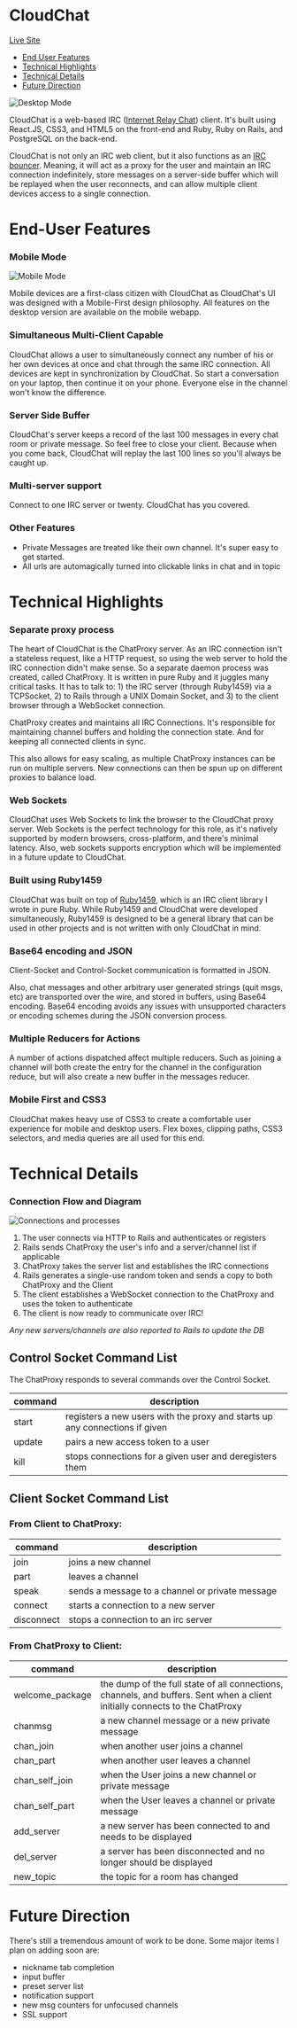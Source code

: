 # CloudChat

[Live Site](www.cloudchat.life)

* [End User Features](#enduser)
* [Technical Highlights](#tech)
* [Technical Details](#specs)
* [Future Direction](#future)

![](./docs/images/desktop.png "Desktop Mode")

CloudChat is a web-based IRC ([Internet Relay Chat](https://en.wikipedia.org/wiki/Internet_Relay_Chat)) client.  It's built using React.JS, CSS3, and HTML5 on the front-end and Ruby, Ruby on Rails, and PostgreSQL on the back-end.

CloudChat is not only an IRC web client, but it also functions as an [IRC bouncer](https://en.wikipedia.org/wiki/Internet_Relay_Chat#Bouncer).  Meaning, it will act as a proxy for the user and maintain an IRC connection indefinitely, store messages on a server-side buffer which will be replayed when the user reconnects, and can allow multiple client devices access to a single connection.

<a name="enduser"></a>
# End-User Features

### Mobile Mode
![](./docs/images/mobile.png "Mobile Mode")

Mobile devices are a first-class citizen with CloudChat as CloudChat's UI was designed with a Mobile-First design philosophy.  All features on the desktop version are available on the mobile webapp.

### Simultaneous Multi-Client Capable
CloudChat allows a user to simultaneously connect any number of his or her own devices at once and chat through the same IRC connection.  All devices are kept in synchronization by CloudChat.  So start a conversation on your laptop, then continue it on your phone.  Everyone else in the channel won't know the difference.

### Server Side Buffer
CloudChat's server keeps a record of the last 100 messages in every chat room or private message.  So feel free to close your client. Because when you come back, CloudChat will replay the last 100 lines so you'll always be caught up.

### Multi-server support
Connect to one IRC server or twenty.  CloudChat has you covered.

### Other Features
* Private Messages are treated like their own channel.  It's super easy to get started.
* All urls are automagically turned into clickable links in chat and in topic

<a name="tech"></a>
# Technical Highlights

### Separate proxy process

The heart of CloudChat is the ChatProxy server.  As an IRC connection isn't a stateless request, like a HTTP request, so using the web server to hold the IRC connection didn't make sense.  So a separate daemon process was created, called ChatProxy.  It is written in pure Ruby and it juggles many critical tasks.  It has to talk to: 1) the IRC server (through Ruby1459) via a TCPSocket, 2) to Rails through a UNIX Domain Socket, and 3) to the client browser through a WebSocket connection.

ChatProxy creates and maintains all IRC Connections.  It's responsible for maintaining channel buffers and holding the connection state.  And for keeping all connected clients in sync.

This also allows for easy scaling, as multiple ChatProxy instances can be run on multiple servers. New connections can then be spun up on different proxies to balance load.

### Web Sockets

CloudChat uses Web Sockets to link the browser to the CloudChat proxy server. Web Sockets is the perfect technology for this role, as it's natively supported by modern browsers, cross-platform, and there's minimal latency.  Also, web sockets supports encryption which will be implemented in a future update to CloudChat.

### Built using Ruby1459

CloudChat was built on top of [Ruby1459](https://github.com/a-chaudhari/ruby1459), which is an IRC client library I wrote in pure Ruby.  While Ruby1459 and CloudChat were developed simultaneously, Ruby1459 is designed to be a general library that can be used in other projects and is not written with only CloudChat in mind.

### Base64 encoding and JSON

Client-Socket and Control-Socket communication is formatted in JSON.

Also, chat messages and other arbitrary user generated strings (quit msgs, etc) are transported over the wire, and stored in buffers, using Base64 encoding.  Base64 encoding avoids any issues with unsupported characters or encoding schemes during the JSON conversion process.

### Multiple Reducers for Actions

A number of actions dispatched affect multiple reducers.  Such as joining a channel will both create the entry for the channel in the configuration reduce, but will also create a new buffer in the messages reducer.

### Mobile First and CSS3

CloudChat makes heavy use of CSS3 to create a comfortable user experience for mobile and desktop users.  Flex boxes, clipping paths, CSS3 selectors, and media queries are all used for this end.

<a name="specs"></a>
# Technical Details

### Connection Flow and Diagram
![](./docs/images/connections.png "Connections and processes")

1. The user connects via HTTP to Rails and authenticates or registers
1. Rails sends ChatProxy the user's info and a server/channel list if applicable
1. ChatProxy takes the server list and establishes the IRC connections
1. Rails generates a single-use random token and sends a copy to both ChatProxy and the Client
1. The client establishes a WebSocket connection to the ChatProxy and uses the token to authenticate
1. The client is now ready to communicate over IRC!

_Any new servers/channels are also reported to Rails to update the DB_

## Control Socket Command List

The ChatProxy responds to several commands over the Control Socket.

|command|description|
|---|---|
|start|registers a new users with the proxy and starts up any connections if given
|update|pairs a new access token to a user
|kill|stops connections for a given user and deregisters them

## Client Socket Command List

### From Client to ChatProxy:

|command|description|
|---|---|
|join|joins a new channel
|part|leaves a channel|
|speak|sends a message to a channel or private message
|connect|starts a connection to a new server
|disconnect|stops a connection to an irc server

### From ChatProxy to Client:

|command|description|
|---|---|
|welcome_package|the dump of the full state of all connections, channels, and buffers.  Sent when a client initially connects to the ChatProxy
|chanmsg|a new channel message or a new private message
|chan_join|when another user joins a channel
|chan_part|when another user leaves a channel
|chan_self_join|when the User joins a new channel or private message
|chan_self_part|when the User leaves a channel or private message
|add_server|a new server has been connected to and needs to be displayed
|del_server|a server has been disconnected and no longer should be displayed
|new_topic|the topic for a room has changed


<a name="future"></a>
# Future Direction

There's still a tremendous amount of work to be done.  Some major items I plan on adding soon are:

* nickname tab completion
* input buffer
* preset server list
* notification support
* new msg counters for unfocused channels
* SSL support
